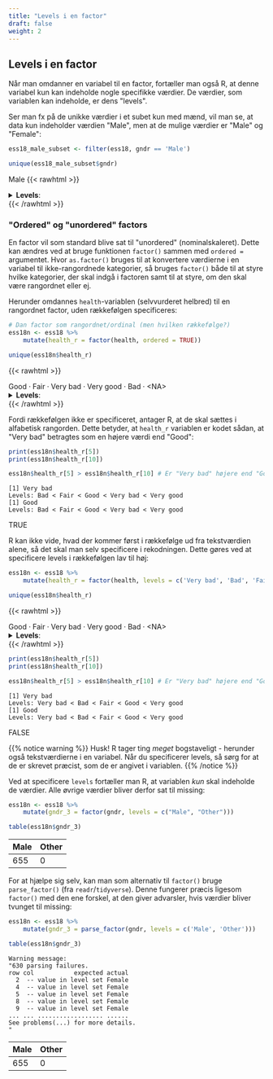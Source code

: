 ```yaml
---
title: "Levels i en factor"
draft: false
weight: 2
---
```


## Levels i en factor

Når man omdanner en variabel til en factor, fortæller man også R, at denne variabel kun kan indeholde nogle specifikke værdier. De værdier, som variablen kan indeholde, er dens "levels".

Ser man fx på de unikke værdier i et subet kun med mænd, vil man se, at data kun indeholder værdien "Male", men at de mulige værdier er "Male" og "Female":


```R
ess18_male_subset <- filter(ess18, gndr == 'Male')

unique(ess18_male_subset$gndr)
```


Male
{{< rawhtml >}}
<details>
	<summary style=display:list-item;cursor:pointer>
		<strong>Levels</strong>:
	</summary>
	<style>
	.list-inline {list-style: none; margin:0; padding: 0}
	.list-inline>li {display: inline-block}
	.list-inline>li:not(:last-child)::after {content: "\00b7"; padding: 0 .5ex}
	</style>
	<ol class=list-inline><li>'Female'</li><li>'Male'</li></ol>
</details>
{{< /rawhtml >}}

### "Ordered" og "unordered" factors

En factor vil som standard blive sat til "unordered" (nominalskaleret). Dette kan ændres ved at bruge funktionen `factor()` sammen med `ordered =` argumentet. Hvor `as.factor()` bruges til at konvertere værdierne i en variabel til ikke-rangordnede kategorier, så bruges `factor()` både til at styre hvilke kategorier, der skal indgå i factoren samt til at styre, om den skal være rangordnet eller ej.

Herunder omdannes `health`-variablen (selvvurderet helbred) til en rangordnet factor, uden rækkefølgen specificeres:


```R
# Dan factor som rangordnet/ordinal (men hvilken rækkefølge?)
ess18n <- ess18 %>%
    mutate(health_r = factor(health, ordered = TRUE))

unique(ess18n$health_r)
```

{{< rawhtml >}}
<style>
.list-inline {list-style: none; margin:0; padding: 0}
.list-inline>li {display: inline-block}
.list-inline>li:not(:last-child)::after {content: "\00b7"; padding: 0 .5ex}
</style>
<ol class=list-inline><li>Good</li><li>Fair</li><li>Very bad</li><li>Very good</li><li>Bad</li><li>&lt;NA&gt;</li></ol>

<details>
	<summary style=display:list-item;cursor:pointer>
		<strong>Levels</strong>:
	</summary>
	<style>
	.list-inline {list-style: none; margin:0; padding: 0}
	.list-inline>li {display: inline-block}
	.list-inline>li:not(:last-child)::after {content: "\00b7"; padding: 0 .5ex}
	</style>
	<ol class=list-inline><li>'Bad'</li><li>'Fair'</li><li>'Good'</li><li>'Very bad'</li><li>'Very good'</li></ol>
</details>
{{< /rawhtml >}}

Fordi rækkefølgen ikke er specificeret, antager R, at de skal sættes i alfabetisk rangorden. Dette betyder, at `health_r` variablen er kodet sådan, at "Very bad" betragtes som en højere værdi end "Good":


```R
print(ess18n$health_r[5])
print(ess18n$health_r[10])

ess18n$health_r[5] > ess18n$health_r[10] # Er "Very bad" højere end "Good"?
```

    [1] Very bad
    Levels: Bad < Fair < Good < Very bad < Very good
    [1] Good
    Levels: Bad < Fair < Good < Very bad < Very good



TRUE


R kan ikke vide, hvad der kommer først i rækkefølge ud fra tekstværdien alene, så det skal man selv specificere i rekodningen. Dette gøres ved at specificere levels i rækkefølgen lav til høj:


```R
ess18n <- ess18 %>%
    mutate(health_r = factor(health, levels = c('Very bad', 'Bad', 'Fair', 'Good', 'Very good'), ordered = TRUE))

unique(ess18n$health_r)
```

{{< rawhtml >}}
<style>
.list-inline {list-style: none; margin:0; padding: 0}
.list-inline>li {display: inline-block}
.list-inline>li:not(:last-child)::after {content: "\00b7"; padding: 0 .5ex}
</style>
<ol class=list-inline><li>Good</li><li>Fair</li><li>Very bad</li><li>Very good</li><li>Bad</li><li>&lt;NA&gt;</li></ol>

<details>
	<summary style=display:list-item;cursor:pointer>
		<strong>Levels</strong>:
	</summary>
	<style>
	.list-inline {list-style: none; margin:0; padding: 0}
	.list-inline>li {display: inline-block}
	.list-inline>li:not(:last-child)::after {content: "\00b7"; padding: 0 .5ex}
	</style>
	<ol class=list-inline><li>'Very bad'</li><li>'Bad'</li><li>'Fair'</li><li>'Good'</li><li>'Very good'</li></ol>
</details>
{{< /rawhtml >}}


```R
print(ess18n$health_r[5])
print(ess18n$health_r[10])

ess18n$health_r[5] > ess18n$health_r[10] # Er "Very bad" højere end "Good"?
```

    [1] Very bad
    Levels: Very bad < Bad < Fair < Good < Very good
    [1] Good
    Levels: Very bad < Bad < Fair < Good < Very good



FALSE


{{% notice warning %}}
Husk! R tager ting *meget* bogstaveligt - herunder også tekstværdierne i en variabel. Når du specificerer levels, så sørg for at de er skrevet præcist, som de er angivet i variablen.
{{% /notice %}}

Ved at specificere `levels` fortæller man R, at variablen *kun* skal indeholde de værdier. Alle øvrige værdier bliver derfor sat til missing:


```R
ess18n <- ess18 %>%
    mutate(gndr_3 = factor(gndr, levels = c("Male", "Other")))

table(ess18n$gndr_3)
```


|Male| Other |
|--|--|
|655|0|


For at hjælpe sig selv, kan man som alternativ til `factor()` bruge `parse_factor()` (fra `readr`/`tidyverse`). Denne fungerer præcis ligesom `factor()` med den ene forskel, at den giver advarsler, hvis værdier bliver tvunget til missing:


```R
ess18n <- ess18 %>%
    mutate(gndr_3 = parse_factor(gndr, levels = c('Male', 'Other')))

table(ess18n$gndr_3)
```

    Warning message:
    "630 parsing failures.
    row col           expected actual
      2  -- value in level set Female
      4  -- value in level set Female
      5  -- value in level set Female
      8  -- value in level set Female
      9  -- value in level set Female
    ... ... .................. ......
    See problems(...) for more details.
    "


|Male| Other |
|--|--|
|655|0|